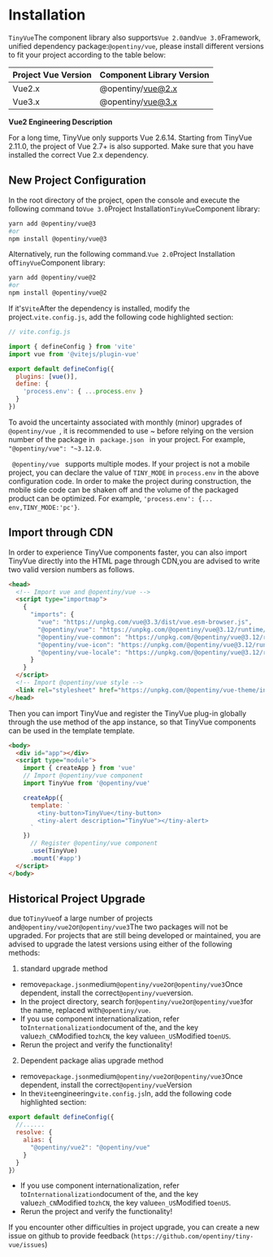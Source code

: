 <!--anchor:on-->

# Installation

`TinyVue`The component library also supports`Vue 2.0`and`Vue 3.0`Framework, unified dependency package:`@opentiny/vue`, please install different versions to fit your project according to the table below:

| Project Vue Version | Component Library Version |
| ------------------- | ------------------------- |
| Vue2.x              | @opentiny/vue@2.x         |
| Vue3.x              | @opentiny/vue@3.x         |

**Vue2 Engineering Description**

For a long time, TinyVue only supports Vue 2.6.14. Starting from TinyVue 2.11.0, the project of Vue 2.7+ is also supported. Make sure that you have installed the correct Vue 2.x dependency.

## New Project Configuration

In the root directory of the project, open the console and execute the following command to`Vue 3.0`Project Installation`TinyVue`Component library:

```bash
yarn add @opentiny/vue@3
#or
npm install @opentiny/vue@3
```

Alternatively, run the following command.`Vue 2.0`Project Installation of`TinyVue`Component library:

```bash
yarn add @opentiny/vue@2
#or
npm install @opentiny/vue@2
```

If it's`Vite`After the dependency is installed, modify the project.`vite.config.js`, add the following code highlighted section:

```js {8-10}
// vite.config.js

import { defineConfig } from 'vite'
import vue from '@vitejs/plugin-vue'

export default defineConfig({
  plugins: [vue()],
  define: {
    'process.env': { ...process.env }
  }
})
```

<div class="tip custom-block">
<p> To avoid the uncertainty associated with monthly (minor) upgrades of <code> @opentiny/vue </code>, it is recommended to use ~ before relying on the version number of the package in <code> package.json </code> in your project.
For example, <code>"@opentiny/vue": "~3.12.0</code>. </p>
<p><code> @opentiny/vue </code> supports multiple modes. If your project is not a mobile project, you can declare the value of <code>TINY_MODE</code> in <code>process.env</code> in the above configuration code. In order to make the project during construction, the mobile side code can be shaken off and the volume of the packaged product can be optimized. For example, <code>'process.env': {... env,TINY_MODE:'pc'}</code>. </p>
</div>

## Import through CDN

In order to experience TinyVue components faster, you can also import TinyVue directly into the HTML page through CDN,you are advised to write two valid version numbers as follows.

```html
<head>
  <!-- Import vue and @opentiny/vue -->
  <script type="importmap">
    {
      "imports": {
        "vue": "https://unpkg.com/vue@3.3/dist/vue.esm-browser.js",
        "@opentiny/vue": "https://unpkg.com/@opentiny/vue@3.12/runtime/tiny-vue.mjs",
        "@opentiny/vue-common": "https://unpkg.com/@opentiny/vue@3.12/runtime/tiny-vue-common.mjs",
        "@opentiny/vue-icon": "https://unpkg.com/@opentiny/vue@3.12/runtime/tiny-vue-icon.mjs",
        "@opentiny/vue-locale": "https://unpkg.com/@opentiny/vue@3.12/runtime/tiny-vue-locale.mjs"
      }
    }
  </script>
  <!-- Import @opentiny/vue style -->
  <link rel="stylesheet" href="https://unpkg.com/@opentiny/vue-theme/index.css" />
</head>
```

Then you can import TinyVue and register the TinyVue plug-in globally through the use method of the app instance, so that TinyVue components can be used in the template template.

```html
<body>
  <div id="app"></div>
  <script type="module">
    import { createApp } from 'vue'
    // Import @opentiny/vue component
    import TinyVue from '@opentiny/vue'

    createApp({
      template: `
        <tiny-button>TinyVue</tiny-button>
        <tiny-alert description="TinyVue"></tiny-alert>
      `
    })
      // Register @opentiny/vue component
      .use(TinyVue)
      .mount('#app')
  </script>
</body>
```

## Historical Project Upgrade

due to`TinyVue`of a large number of projects and`@opentiny/vue2`or`@opentiny/vue3`The two packages will not be upgraded. For projects that are still being developed or maintained, you are advised to upgrade the latest versions using either of the following methods:

1. standard upgrade method

- remove`package.json`medium`@opentiny/vue2`or`@opentiny/vue3`Once dependent, install the correct`@opentiny/vue`version.
- In the project directory, search for`@opentiny/vue2`or`@opentiny/vue3`for the name, replaced with`@opentiny/vue`.
- If you use component internationalization, refer to`Internationalization`document of the, and the key value`zh_CN`Modified to`zhCN`, the key value`en_US`Modified to`enUS`.
- Rerun the project and verify the functionality!

2. Dependent package alias upgrade method

- remove`package.json`medium`@opentiny/vue2`or`@opentiny/vue3`Once dependent, install the correct`@opentiny/vue`Version
- In the`Vite`engineering`vite.config.js`In, add the following code highlighted section:

```js {3-6}
export default defineConfig({
  //......
  resolve: {
    alias: {
      "@opentiny/vue2": "@opentiny/vue"
    }
  }
}）
```

- If you use component internationalization, refer to`Internationalization`document of the, and the key value`zh_CN`Modified to`zhCN`, the key value`en_US`Modified to`enUS`.
- Rerun the project and verify the functionality!

If you encounter other difficulties in project upgrade, you can create a new issue on github to provide feedback (`https://github.com/opentiny/tiny-vue/issues`)

<br />
